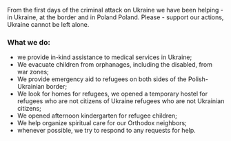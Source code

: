 From the first days of the criminal attack on Ukraine we have been helping - in Ukraine, at the border and in Poland
Poland. Please - support our actions, Ukraine cannot be left alone.

### What we do:

- we provide in-kind assistance to medical services in Ukraine;
- We evacuate children from orphanages, including the disabled, from war zones;
- We provide emergency aid to refugees on both sides of the Polish-Ukrainian border;
- We look for homes for refugees, we opened a temporary hostel for refugees who are not citizens of Ukraine
  refugees who are not Ukrainian citizens;
- We opened afternoon kindergarten for refugee children;
- We help organize spiritual care for our Orthodox neighbors;
- whenever possible, we try to respond to any requests for help.
